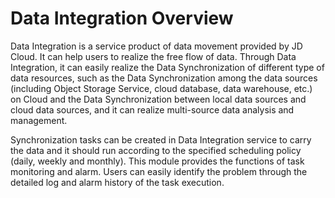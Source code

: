 # Data Integration Overview

Data Integration is a service product of data movement provided by JD Cloud. It can help users to realize the free flow of data. Through Data Integration, it can easily realize the Data Synchronization of different type of data resources, such as the Data Synchronization among the data sources (including Object Storage Service, cloud database, data warehouse, etc.) on Cloud and the Data Synchronization between local data sources and cloud data sources, and it can realize multi-source data analysis and management.

 

Synchronization tasks can be created in Data Integration service to carry the data and it should run according to the specified scheduling policy (daily, weekly and monthly). This module provides the functions of task monitoring and alarm. Users can easily identify the problem through the detailed log and alarm history of the task execution.
